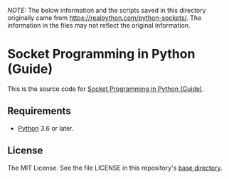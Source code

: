 _NOTE:_ The below information and the scripts saved in this directory originally came from https://realpython.com/python-sockets/. The information in the files may not reflect the original information.

# Socket Programming in Python (Guide)

This is the source code for [Socket Programming in Python (Guide)](https://realpython.com/python-sockets/).

## Requirements

- [Python](https://www.python.org/) 3.6 or later.

## License

The MIT License. See the file LICENSE in this repository's [base directory](https://github.com/realpython/materials).
